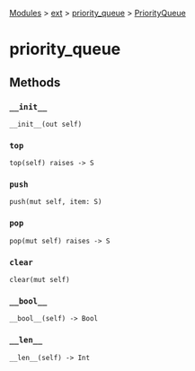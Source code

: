 [Modules](../../index.md) > [ext](../index.md) > [priority_queue](./index.md) > [PriorityQueue]()

# priority_queue

## Methods

### `__init__`

```
__init__(out self)
```

### `top`

```
top(self) raises -> S
```

### `push`

```
push(mut self, item: S)
```

### `pop`

```
pop(mut self) raises -> S
```

### `clear`

```
clear(mut self)
```

### `__bool__`

```
__bool__(self) -> Bool
```

### `__len__`

```
__len__(self) -> Int
```
